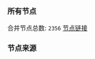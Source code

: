 ### 所有节点
合并节点总数: `2356`
[节点链接](https://raw.githubusercontent.com/rzhy1/11/master/sub/sub_merge_base64.txt)

### 节点来源